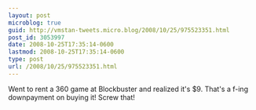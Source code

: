 ```yaml
---
layout: post
microblog: true
guid: http://vmstan-tweets.micro.blog/2008/10/25/975523351.html
post_id: 3053997
date: 2008-10-25T17:35:14-0600
lastmod: 2008-10-25T17:35:14-0600
type: post
url: /2008/10/25/975523351.html
---
```

Went to rent a 360 game at Blockbuster and realized it's $9. That's a f-ing downpayment on buying it! Screw that!
